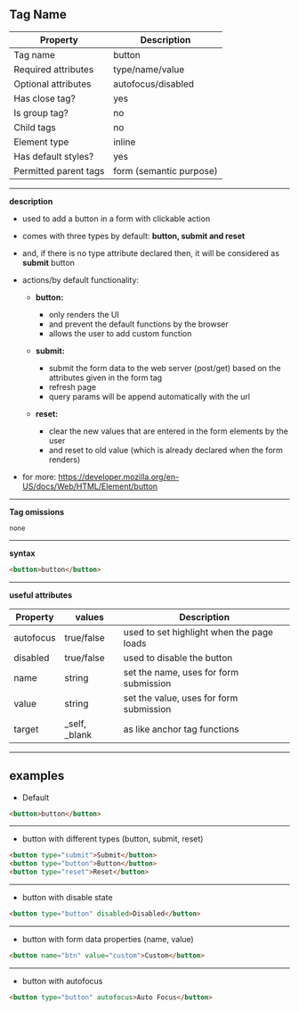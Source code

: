 ## Tag Name

| Property              | Description             |
| --------------------- | ----------------------- |
| Tag name              | button                  |
| Required attributes   | type/name/value         |
| Optional attributes   | autofocus/disabled      |
| Has close tag?        | yes                     |
| Is group tag?         | no                      |
| Child tags            | no                      |
| Element type          | inline                  |
| Has default styles?   | yes                     |
| Permitted parent tags | form (semantic purpose) |

---

**description**

- used to add a button in a form with clickable action
- comes with three types by default: **button, submit and reset**
- and, if there is no type attribute declared then, it will be considered as **submit** button
- actions/by default functionality:

  - **button:**

    - only renders the UI
    - and prevent the default functions by the browser
    - allows the user to add custom function

  - **submit:**

    - submit the form data to the web server (post/get) based on the attributes given in the form tag
    - refresh page
    - query params will be append automatically with the url

  - **reset:**

    - clear the new values that are entered in the form elements by the user
    - and reset to old value (which is already declared when the form renders)

- for more: https://developer.mozilla.org/en-US/docs/Web/HTML/Element/button

---

**Tag omissions**

```
none
```

---

**syntax**

```html
<button>button</button>
```

---

**useful attributes**

| Property  | values          | Description                               |
| --------- | --------------- | ----------------------------------------- |
| autofocus | true/false      | used to set highlight when the page loads |
| disabled  | true/false      | used to disable the button                |
| name      | string          | set the name, uses for form submission    |
| value     | string          | set the value, uses for form submission   |
| target    | \_self, \_blank | as like anchor tag functions              |

---

## examples

- Default

```html
<button>button</button>
```

---

- button with different types (button, submit, reset)

```html
<button type="submit">Submit</button>
<button type="button">Button</button>
<button type="reset">Reset</button>
```

---

- button with disable state

```html
<button type="button" disabled>Disabled</button>
```

---

- button with form data properties (name, value)

```html
<button name="btn" value="custom">Custom</button>
```

---

- button with autofocus

```html
<button type="button" autofocus>Auto Focus</button>
```

